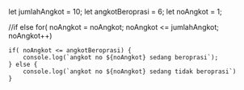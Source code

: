 let jumlahAngkot = 10;
let angkotBeroprasi = 6;
let noAngkot = 1;

//if else
for( noAngkot = noAngkot; noAngkot <= jumlahAngkot; noAngkot++)

    if( noAngkot <= angkotBeroprasi) {
        console.log(`angkot no ${noAngkot} sedang beroprasi`);
    } else {
        console.log(`angkot no ${noAngkot} sedang tidak beroprasi`)
    }
        
